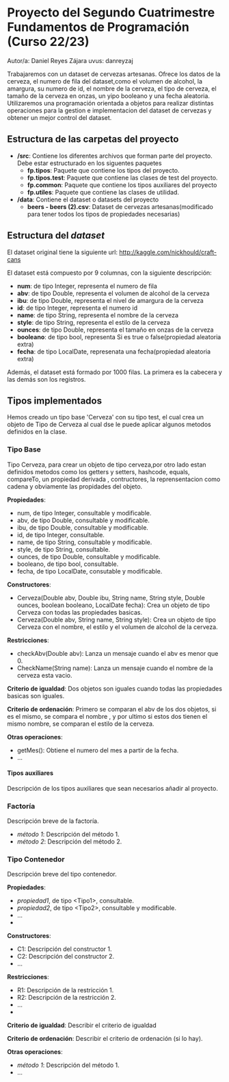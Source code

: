 
# Proyecto del Segundo Cuatrimestre Fundamentos de Programación (Curso  22/23)
Autor/a: Daniel Reyes Zájara  uvus: danreyzaj

Trabajaremos con un dataset de cervezas artesanas. Ofrece los datos de la cerveza,
el numero de fila del dataset,como el volumen de alcohol, la amargura, su numero de id, 
el nombre de la cerveza, el tipo de cerveza, el tamaño de la cerveza en onzas,
un yipo booleano y una fecha aleatoria. Utilizaremos una programación orientada
a objetos para realizar distintas operaciones para la gestion e implementacion del
dataset de cervezas y obtener un mejor control del dataset.


## Estructura de las carpetas del proyecto

* **/src**: Contiene los diferentes archivos que forman parte del proyecto. Debe estar estructurado en los siguentes paquetes
  * **fp.tipos**: Paquete que contiene los tipos del proyecto.
  * **fp.tipos.test**: Paquete que contiene las clases de test del proyecto.
  * **fp.common**: Paquete que contiene los tipos auxiliares del proyecto
  * **fp.utiles**:  Paquete que contiene las clases de utilidad. 
* **/data**: Contiene el dataset o datasets del proyecto
    * **beers - beers (2).csv**: Dataset de cervezas artesanas(modificado para tener todos los tipos de propiedades necesarias)
    
## Estructura del *dataset*

El dataset original tiene la siguiente url: http://kaggle.com/nickhould/craft-cans

El dataset está compuesto por 9 columnas, con la siguiente descripción:

* **num**: de tipo Integer, representa el numero de fila
* **abv**: de tipo Double, representa el volumen de alcohol de la cerveza
* **ibu**: de tipo Double, representa el nivel de amargura de la cerveza
* **id**: de tipo Integer, representa el numero id
* **name**: de tipo String, representa el nombre de la cerveza
* **style**: de tipo String, representa el estilo de la cerveza
* **ounces**: de tipo Double, representa el tamaño en onzas de la cerveza
* **booleano**: de tipo bool, representa Si es true o false(propiedad aleatoria extra)
* **fecha**: de tipo LocalDate, represenata una fecha(propiedad aleatoria extra)

Además, el dataset está formado por 1000 filas. La primera es la cabecera y las demás son los registros. 

## Tipos implementados

Hemos creado un tipo base 'Cerveza' con su tipo test, el cual crea un objeto de Tipo de Cerveza al cual dse le puede aplicar algunos metodos
definidos en la clase.

### Tipo Base
Tipo Cerveza, para crear un objeto de tipo cerveza,por otro lado estan definidos metodos como los getters y setters, hashcode, equals, compareTo, un propiedad derivada , contructores, la reprensentacion como cadena y obviamente las propidades del objeto.

**Propiedades**:

- num, de tipo Integer, consultable y modificable. 
- abv, de tipo Double, consultable y modificable. 
- ibu, de tipo Double, consultable y modificable.
- id, de tipo Integer, consultable.
- name, de tipo String, consultable y modificable.
- style, de tipo String, consultable. 
- ounces, de tipo Double, consultable y modificable.
- booleano, de tipo bool, consultable.
- fecha, de tipo LocalDate, consutable y modificable.

**Constructores**: 

- Cerveza(Double abv, Double ibu, String name, String style, Double ounces, boolean booleano, LocalDate fecha): Crea un objeto de tipo Cerveza con todas las propiedades basicas.
- Cerveza(Double abv, String name, String style): Crea un objeto de tipo Cerveza con el nombre, el estilo y el volumen de alcohol de la cerveza.

**Restricciones**:
 
- checkAbv(Double abv): Lanza un mensaje cuando el abv es menor que 0.
- CheckName(String name): Lanza un mensaje cuando el nombre de la cerveza esta vacio.

**Criterio de igualdad**: Dos objetos son iguales cuando todas las propiedades basicas son iguales. 

**Criterio de ordenación**: Primero se comparan el abv de los dos objetos, si es el mismo, se compara el nombre , y por ultimo si estos dos tienen el mismo nombre,
se comparan el estilo de la cerveza.

**Otras operaciones**:
 
-	getMes(): Obtiene el numero del mes a partir de la fecha.
- ...

#### Tipos auxiliares
Descripción de los tipos auxiliares que sean necesarios añadir al proyecto.

### Factoría
Descripción breve de la factoría.

- _método 1_: Descripción del método 1.
-	_método 2_: Descripción del método 2.

### Tipo Contenedor

Descripción breve del tipo contenedor.

**Propiedades**:

- _propiedad1_, de tipo \<Tipo1\>, consultable. 
- _propiedad2_, de tipo \<Tipo2\>, consultable y modificable. 
- ...
- 
**Constructores**: 

- C1: Descripción del constructor 1.
- C2: Descripción del constructor 2.
- ...

**Restricciones**:
 
- R1: Descripción de la restricción 1.
- R2: Descripción de la restricción 2.
- ...
- 
**Criterio de igualdad**: Describir el criterio de igualdad

**Criterio de ordenación**: Describir el criterio de ordenación (si lo hay).

**Otras operaciones**:
 
-	_método 1_: Descripción del método 1.
- ...
